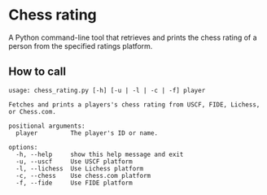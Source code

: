 # Chess rating

A Python command-line tool that retrieves and prints the chess rating of a person from the specified ratings platform.

## How to call
```
usage: chess_rating.py [-h] [-u | -l | -c | -f] player

Fetches and prints a players's chess rating from USCF, FIDE, Lichess, or Chess.com.

positional arguments:
  player         The player's ID or name.

options:
  -h, --help     show this help message and exit
  -u, --uscf     Use USCF platform
  -l, --lichess  Use Lichess platform
  -c, --chess    Use chess.com platform
  -f, --fide     Use FIDE platform
```
